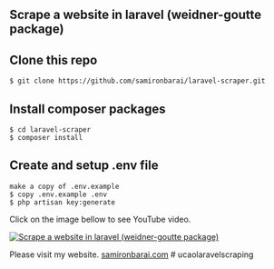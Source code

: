 ## Scrape a website in laravel (weidner-goutte package)

## Clone this repo
```
$ git clone https://github.com/samironbarai/laravel-scraper.git
```

## Install composer packages
```
$ cd laravel-scraper
$ composer install
```

## Create and setup .env file
```
make a copy of .env.example
$ copy .env.example .env
$ php artisan key:generate
```

Click on the image bellow to see YouTube video.

[![Scrape a website in laravel (weidner-goutte package)](https://img.youtube.com/vi/IVXG9gj6R6E/0.jpg)](https://www.youtube.com/watch?v=IVXG9gj6R6E) 

Please visit my website.
[samironbarai.com](https://samironbarai.com)
#   u c a o l a r a v e l s c r a p i n g  
 